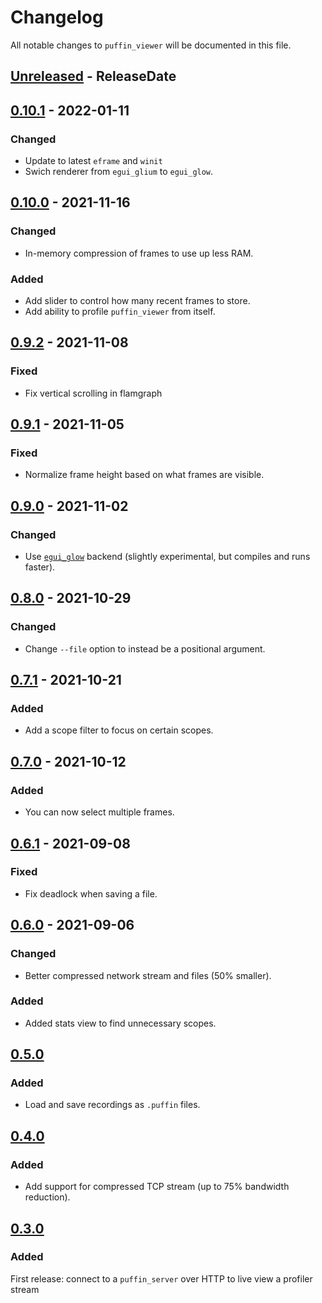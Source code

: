 <!-- markdownlint-disable blanks-around-headings blanks-around-lists no-duplicate-heading -->

# Changelog

All notable changes to `puffin_viewer` will be documented in this file.

<!-- next-header -->
## [Unreleased] - ReleaseDate

## [0.10.1] - 2022-01-11
### Changed
* Update to latest `eframe` and `winit`
* Swich renderer from `egui_glium` to `egui_glow`.

## [0.10.0] - 2021-11-16
### Changed
* In-memory compression of frames to use up less RAM.

### Added
* Add slider to control how many recent frames to store.
* Add ability to profile `puffin_viewer` from itself.

## [0.9.2] - 2021-11-08
### Fixed
* Fix vertical scrolling in flamgraph

## [0.9.1] - 2021-11-05
### Fixed
* Normalize frame height based on what frames are visible.

## [0.9.0] - 2021-11-02
### Changed
* Use [`egui_glow`](https://github.com/emilk/egui/tree/master/egui_glow) backend (slightly experimental, but compiles and runs faster).

## [0.8.0] - 2021-10-29
### Changed
* Change `--file` option to instead be a positional argument.

## [0.7.1] - 2021-10-21
### Added
* Add a scope filter to focus on certain scopes.

## [0.7.0] - 2021-10-12
### Added
* You can now select multiple frames.

## [0.6.1] - 2021-09-08
### Fixed
* Fix deadlock when saving a file.

## [0.6.0] - 2021-09-06
### Changed
* Better compressed network stream and files (50% smaller).

### Added
* Added stats view to find unnecessary scopes.

## [0.5.0]
### Added
* Load and save recordings as `.puffin` files.

## [0.4.0]
### Added
* Add support for compressed TCP stream (up to 75% bandwidth reduction).

## [0.3.0]
### Added
First release: connect to a `puffin_server` over HTTP to live view a profiler stream

<!-- next-url -->
[Unreleased]: https://github.com/EmbarkStudios/puffin/compare/0.9.0...HEAD
[0.10.1]: https://github.com/EmbarkStudios/puffin/compare/puffin_viewer-0.10.0...puffin_viewer-0.10.1
[0.10.0]: https://github.com/EmbarkStudios/puffin/compare/puffin_viewer-0.9.2...puffin_viewer-0.10.0
[0.9.2]: https://github.com/EmbarkStudios/puffin/compare/puffin_viewer-0.9.1...puffin_viewer-0.9.2
[0.9.1]: https://github.com/EmbarkStudios/puffin/compare/puffin_viewer-0.9.0...puffin_viewer-0.9.1
[0.9.0]: https://github.com/EmbarkStudios/puffin/compare/puffin_viewer-0.8.0...puffin_viewer-0.9.0
[0.8.0]: https://github.com/EmbarkStudios/puffin/compare/puffin_viewer-0.7.1...puffin_viewer-0.8.0
[0.7.1]: https://github.com/EmbarkStudios/puffin/compare/puffin_viewer-0.7.0...puffin_viewer-0.7.1
[0.7.0]: https://github.com/EmbarkStudios/puffin/compare/puffin_viewer-0.6.1...puffin_viewer-0.7.0
[0.6.1]: https://github.com/EmbarkStudios/puffin/compare/puffin_viewer-0.6.0...puffin_viewer-0.6.1
[0.6.0]: https://github.com/EmbarkStudios/puffin/compare/puffin_viewer-0.5.0...puffin_viewer-0.6.0
[0.5.0]: https://github.com/EmbarkStudios/puffin/compare/puffin_viewer-0.4.0...puffin_viewer-0.5.0
[0.4.0]: https://github.com/EmbarkStudios/puffin/compare/puffin_viewer-0.3.0...puffin_viewer-0.4.0
[0.3.0]: https://github.com/EmbarkStudios/puffin/releases/tag/puffin_viewer-0.3.0
